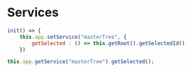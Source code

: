 # Services



```js
init() => {
	this.app.setService("masterTree", {
		getSelected : () => this.getRoot().getSelectedId()
	})
```

```js
this.app.getService("masterTree").getSelected();
```
